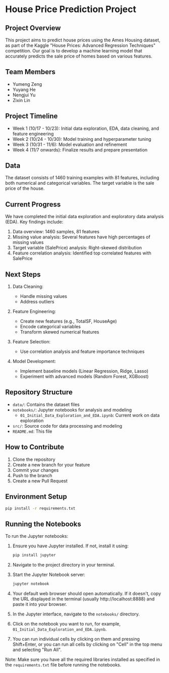# House Price Prediction Project

## Project Overview
This project aims to predict house prices using the Ames Housing dataset, as part of the Kaggle "House Prices: Advanced Regression Techniques" competition. Our goal is to develop a machine learning model that accurately predicts the sale price of homes based on various features.

## Team Members
- Yumeng Zeng
- Yuyang He
- Nengjui Yu
- Zixin Lin

## Project Timeline
- Week 1 (10/17 - 10/23): Initial data exploration, EDA, data cleaning, and feature engineering
- Week 2 (10/24 - 10/30): Model training and hyperparameter tuning
- Week 3 (10/31 - 11/6): Model evaluation and refinement
- Week 4 (11/7 onwards): Finalize results and prepare presentation

## Data
The dataset consists of 1460 training examples with 81 features, including both numerical and categorical variables. The target variable is the sale price of the house.

## Current Progress
We have completed the initial data exploration and exploratory data analysis (EDA). Key findings include:

1. Data overview: 1460 samples, 81 features
2. Missing value analysis: Several features have high percentages of missing values
3. Target variable (SalePrice) analysis: Right-skewed distribution
4. Feature correlation analysis: Identified top correlated features with SalePrice

## Next Steps
1. Data Cleaning:
   - Handle missing values
   - Address outliers

2. Feature Engineering:
   - Create new features (e.g., TotalSF, HouseAge)
   - Encode categorical variables
   - Transform skewed numerical features

3. Feature Selection:
   - Use correlation analysis and feature importance techniques

4. Model Development:
   - Implement baseline models (Linear Regression, Ridge, Lasso)
   - Experiment with advanced models (Random Forest, XGBoost)

## Repository Structure
- `data/`: Contains the dataset files
- `notebooks/`: Jupyter notebooks for analysis and modeling
  - `01_Initial_Data_Exploration_and_EDA.ipynb`: Current work on data exploration
- `src/`: Source code for data processing and modeling
- `README.md`: This file

## How to Contribute
1. Clone the repository
2. Create a new branch for your feature
3. Commit your changes
4. Push to the branch
5. Create a new Pull Request

## Environment Setup
```bash
pip install -r requirements.txt

```
## Running the Notebooks

To run the Jupyter notebooks:

1. Ensure you have Jupyter installed. If not, install it using:

   ```bash
   pip install jupyter
   ```

2. Navigate to the project directory in your terminal.

3. Start the Jupyter Notebook server:

   ```bash
   jupyter notebook
   ```

4. Your default web browser should open automatically. If it doesn't, copy the URL displayed in the terminal (usually http://localhost:8888) and paste it into your browser.

5. In the Jupyter interface, navigate to the `notebooks/` directory.

6. Click on the notebook you want to run, for example, `01_Initial_Data_Exploration_and_EDA.ipynb`.

7. You can run individual cells by clicking on them and pressing Shift+Enter, or you can run all cells by clicking on "Cell" in the top menu and selecting "Run All".

Note: Make sure you have all the required libraries installed as specified in the `requirements.txt` file before running the notebooks.
```